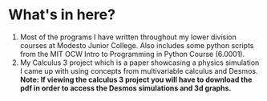 # What's in here?

1. Most of the programs I have written throughout my lower division courses at Modesto Junior College. Also includes some python scripts from the MIT OCW Intro to Programming in Python Course (6.0001).
2. My Calculus 3 project which is a paper showcasing a physics simulation I came up with using concepts from multivariable calculus and Desmos. **Note: If viewing the calculus 3 project you will have to download the pdf in order to access the Desmos simulations and 3d graphs.**

